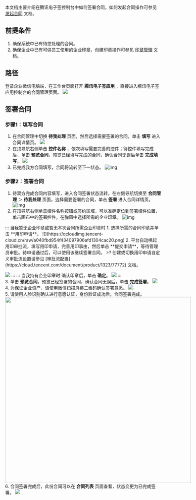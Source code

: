 本文档主要介绍在腾讯电子签控制台中如何签署合同。如何发起合同操作可参见 [发起合同](https://cloud.tencent.com/document/product/1323/77774) 文档。

## 前提条件
1. 确保系统中已有待您处理的合同。
2. 确保企业中已有可供员工使用的企业印章，创建印章操作可参见 [印章管理](https://doc.weixin.qq.com/doc/w3_AFcA9gaRACgRRdRb0NwRXqiB9D7aJ?scode=AJEAIQdfAAoZdK6Q09AFcA9gaRACg) 文档。



## 路径
登录企业微信电脑端，在工作台页面打开 **腾讯电子签应用** ，直接进入腾讯电子签应用控制台的合同管理页面。
![](https://qcloudimg.tencent-cloud.cn/raw/c20c201984e22ae3ae840fd60307c029.png)      


## 签署合同

### 步骤1：填写合同
1. 在合同管理中切换 **待我处理** 页面，然后选择需要签署的合同，单击 **填写** 进入合同详情页。
![](https://qcloudimg.tencent-cloud.cn/raw/6ebf86121612e75bc5d44c063b7e32c4.png)
2. 在顶导航右侧单击 **控件名称** ，依次填写需要完善的控件；待控件填写完成后，单击 **预览合同**，预览已经填写完成的合同，确认合同无误后单击 **完成填写**。
![](https://qcloudimg.tencent-cloud.cn/raw/148ad97052beb35aebf6345767b09630.png)      
3. 已完成我方合同填写，合同将流转至下一状态。
![img](https://qcloudimg.tencent-cloud.cn/raw/4d549efcb381b5e4474a334239aef688.png)        



### 步骤2：签署合同
1. 待双方完成合同内容填写，进入合同签署状态流转。在左侧导航切换至 **合同管理** ＞ **待我处理** 页面，选择需要签署的合同，单击 **签署** 进入合同详情页。
![img](https://qcloudimg.tencent-cloud.cn/raw/3cffcea29cc0be5bcaf7a156d76cd4f5.png)        
2. 在顶导航右侧单击控件名称按钮或签约区域，可以准确定位到签署控件位置，单击画布中的签署控件，在弹窗中选择所需的企业印章。
![img](https://qcloudimg.tencent-cloud.cn/raw/3a727fbd851cc83cba7ff7a542916663.png)        
<dx-tabs>
::: 当我暂无企业印章或暂无本次合同所需企业印章时
1. 选择所需的合同印章并单击 **用印申请**。
![](https://qcloudimg.tencent-cloud.cn/raw/a040fbd954f434097906afd1304cac20.png)       
2. 平台自动唤起用印审批流，填写用印申请，完善用印事由，然后单击 **提交申请**，等待管理员审批。待申请通过后，可以使用该继续签署合同。
>? 创建或切换用印申请自定义审批流设置请参见 [审批流配置](https://cloud.tencent.com/document/product/1323/77772) 文档。

 ![](https://qcloudimg.tencent-cloud.cn/raw/23caa73eb14ee28f1350134dae94141f.png) 
:::
::: 当我持有企业印章时
确认印章后，单击 **确定**。
 ![](https://qcloudimg.tencent-cloud.cn/raw/1ab8a46b3f0255189f84a65d159abfa3.png)
:::
</dx-tabs>   
3. 单击 **预览合同**，预览已经签署的合同，确认合同无误后，单击 **完成签署**。
![](https://qcloudimg.tencent-cloud.cn/raw/6039b8a5497093419eba86ba935d1ad9.png)      
4. 为保证企业资产，请使用微信扫描屏幕二维码确认签署意愿。
![](https://qcloudimg.tencent-cloud.cn/raw/488b58cf2cc61801f37e3a628ad905d3.png)       
5. 请使用人脸识别确认进行意愿认证，身份验证成功后，合同签署完成。
<img style="width:600px; max-width: inherit;" src="https://qcloudimg.tencent-cloud.cn/raw/e06dda32c2c84a50c2b044205c9d6ef2.png" />
6. 合同签署完成后，此份合同可以在 **合同列表** 页面查看，状态变更为已完成签署。
![](https://qcloudimg.tencent-cloud.cn/raw/39dc04fa1b2468ff952962981f2698c9.png)        
